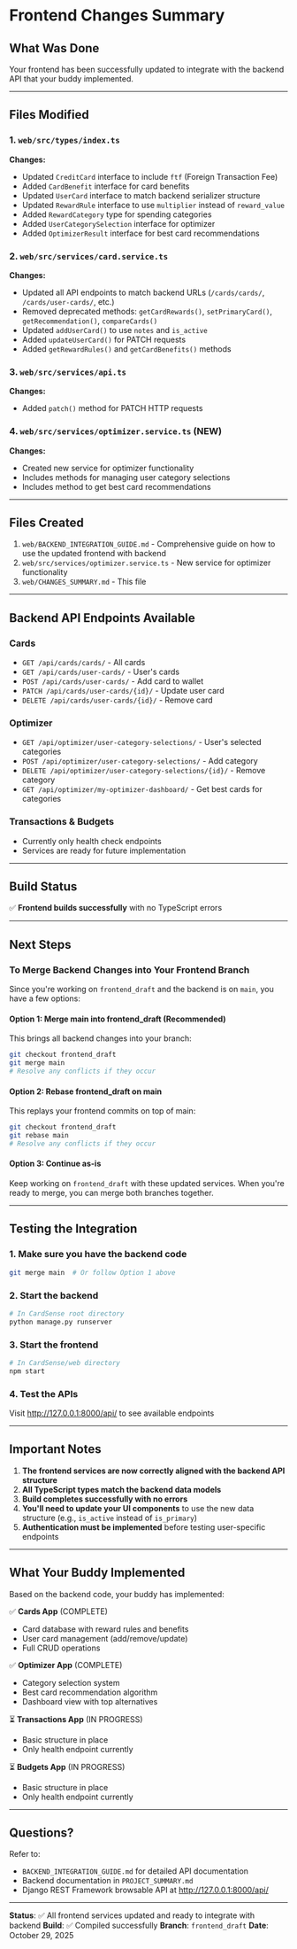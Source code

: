 # Frontend Changes Summary

## What Was Done

Your frontend has been successfully updated to integrate with the backend API that your buddy implemented.

---

## Files Modified

### 1. `web/src/types/index.ts`
**Changes:**
- Updated `CreditCard` interface to include `ftf` (Foreign Transaction Fee)
- Added `CardBenefit` interface for card benefits
- Updated `UserCard` interface to match backend serializer structure
- Updated `RewardRule` interface to use `multiplier` instead of `reward_value`
- Added `RewardCategory` type for spending categories
- Added `UserCategorySelection` interface for optimizer
- Added `OptimizerResult` interface for best card recommendations

### 2. `web/src/services/card.service.ts`
**Changes:**
- Updated all API endpoints to match backend URLs (`/cards/cards/`, `/cards/user-cards/`, etc.)
- Removed deprecated methods: `getCardRewards()`, `setPrimaryCard()`, `getRecommendation()`, `compareCards()`
- Updated `addUserCard()` to use `notes` and `is_active`
- Added `updateUserCard()` for PATCH requests
- Added `getRewardRules()` and `getCardBenefits()` methods

### 3. `web/src/services/api.ts`
**Changes:**
- Added `patch()` method for PATCH HTTP requests

### 4. `web/src/services/optimizer.service.ts` (NEW)
**Changes:**
- Created new service for optimizer functionality
- Includes methods for managing user category selections
- Includes method to get best card recommendations

---

## Files Created

1. `web/BACKEND_INTEGRATION_GUIDE.md` - Comprehensive guide on how to use the updated frontend with backend
2. `web/src/services/optimizer.service.ts` - New service for optimizer functionality
3. `web/CHANGES_SUMMARY.md` - This file

---

## Backend API Endpoints Available

### Cards
- `GET /api/cards/cards/` - All cards
- `GET /api/cards/user-cards/` - User's cards
- `POST /api/cards/user-cards/` - Add card to wallet
- `PATCH /api/cards/user-cards/{id}/` - Update user card
- `DELETE /api/cards/user-cards/{id}/` - Remove card

### Optimizer
- `GET /api/optimizer/user-category-selections/` - User's selected categories
- `POST /api/optimizer/user-category-selections/` - Add category
- `DELETE /api/optimizer/user-category-selections/{id}/` - Remove category
- `GET /api/optimizer/my-optimizer-dashboard/` - Get best cards for categories

### Transactions & Budgets
- Currently only health check endpoints
- Services are ready for future implementation

---

## Build Status

✅ **Frontend builds successfully** with no TypeScript errors

---

## Next Steps

### To Merge Backend Changes into Your Frontend Branch

Since you're working on `frontend_draft` and the backend is on `main`, you have a few options:

#### Option 1: Merge main into frontend_draft (Recommended)
This brings all backend changes into your branch:

```bash
git checkout frontend_draft
git merge main
# Resolve any conflicts if they occur
```

#### Option 2: Rebase frontend_draft on main
This replays your frontend commits on top of main:

```bash
git checkout frontend_draft
git rebase main
# Resolve any conflicts if they occur
```

#### Option 3: Continue as-is
Keep working on `frontend_draft` with these updated services. When you're ready to merge, you can merge both branches together.

---

## Testing the Integration

### 1. Make sure you have the backend code
```bash
git merge main  # Or follow Option 1 above
```

### 2. Start the backend
```bash
# In CardSense root directory
python manage.py runserver
```

### 3. Start the frontend
```bash
# In CardSense/web directory
npm start
```

### 4. Test the APIs
Visit http://127.0.0.1:8000/api/ to see available endpoints

---

## Important Notes

1. **The frontend services are now correctly aligned with the backend API structure**
2. **All TypeScript types match the backend data models**
3. **Build completes successfully with no errors**
4. **You'll need to update your UI components** to use the new data structure (e.g., `is_active` instead of `is_primary`)
5. **Authentication must be implemented** before testing user-specific endpoints

---

## What Your Buddy Implemented

Based on the backend code, your buddy has implemented:

✅ **Cards App** (COMPLETE)
- Card database with reward rules and benefits
- User card management (add/remove/update)
- Full CRUD operations

✅ **Optimizer App** (COMPLETE)
- Category selection system
- Best card recommendation algorithm
- Dashboard view with top alternatives

⏳ **Transactions App** (IN PROGRESS)
- Basic structure in place
- Only health endpoint currently

⏳ **Budgets App** (IN PROGRESS)
- Basic structure in place
- Only health endpoint currently

---

## Questions?

Refer to:
- `BACKEND_INTEGRATION_GUIDE.md` for detailed API documentation
- Backend documentation in `PROJECT_SUMMARY.md`
- Django REST Framework browsable API at http://127.0.0.1:8000/api/

---

**Status**: ✅ All frontend services updated and ready to integrate with backend
**Build**: ✅ Compiled successfully
**Branch**: `frontend_draft`
**Date**: October 29, 2025

